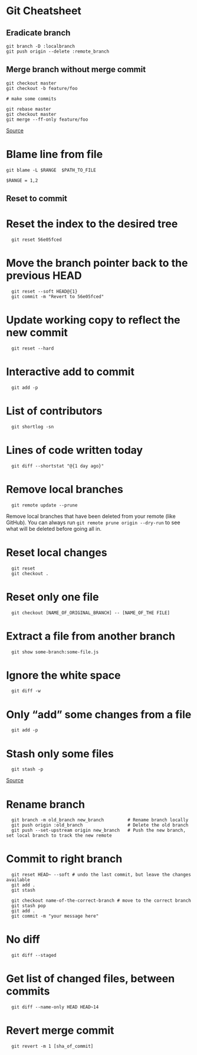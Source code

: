 # Git Cheatsheet

## Eradicate branch
```
git branch -D :localbranch
git push origin --delete :remote_branch
```


## Merge branch without merge commit

```
git checkout master
git checkout -b feature/foo

# make some commits

git rebase master
git checkout master
git merge --ff-only feature/foo
```

[Source](http://stackoverflow.com/a/16358699/5147646)

# Blame line from file
```
git blame -L $RANGE  $PATH_TO_FILE

$RANGE = 1,2
```
## Reset to commit

# Reset the index to the desired tree
      git reset 56e05fced

# Move the branch pointer back to the previous HEAD

      git reset --soft HEAD@{1}
      git commit -m "Revert to 56e05fced"

# Update working copy to reflect the new commit
      git reset --hard

# Interactive add to commit
      git add -p

# List of contributors
      git shortlog -sn

# Lines of code written today
      git diff --shortstat "@{1 day ago}"


# Remove local branches
      git remote update --prune
Remove local branches that have been deleted from your remote (like GitHub). You can always run ```git remote prune origin --dry-run``` to see what will be deleted before going all in.

# Reset local changes
      git reset
      git checkout .

# Reset only one file
      git checkout [NAME_OF_ORIGINAL_BRANCH] -- [NAME_OF_THE FILE]

# Extract a file from another branch
      git show some-branch:some-file.js

# Ignore the white space
      git diff -w

# Only “add” some changes from a file
      git add -p

# Stash only some files
      git stash -p

[Source](http://ohshitgit.com/)

# Rename branch
      git branch -m old_branch new_branch         # Rename branch locally    
      git push origin :old_branch                 # Delete the old branch    
      git push --set-upstream origin new_branch   # Push the new branch, set local branch to track the new remote

# Commit to right branch

      git reset HEAD~ --soft # undo the last commit, but leave the changes available
      git add .
      git stash

      git checkout name-of-the-correct-branch # move to the correct branch
      git stash pop
      git add .
      git commit -m "your message here"

# No diff 
      git diff --staged

# Get list of changed files, between commits
      git diff --name-only HEAD HEAD~14

# Revert merge commit
	  git revert -m 1 [sha_of_commit]
